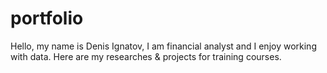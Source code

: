 # portfolio
Hello, my name is Denis Ignatov, I am financial analyst and I enjoy working with data. Here are my researches &amp; projects for training courses. 
